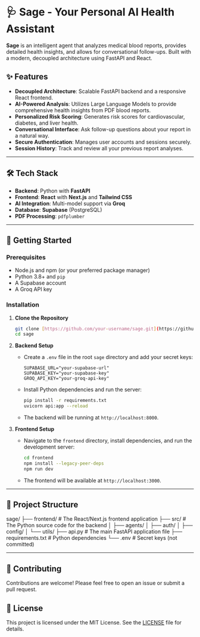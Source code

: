# 🩺 Sage - Your Personal AI Health Assistant

**Sage** is an intelligent agent that analyzes medical blood reports, provides detailed health insights, and allows for conversational follow-ups. Built with a modern, decoupled architecture using FastAPI and React.



## ✨ Features

-   **Decoupled Architecture**: Scalable FastAPI backend and a responsive React frontend.
-   **AI-Powered Analysis**: Utilizes Large Language Models to provide comprehensive health insights from PDF blood reports.
-   **Personalized Risk Scoring**: Generates risk scores for cardiovascular, diabetes, and liver health.
-   **Conversational Interface**: Ask follow-up questions about your report in a natural way.
-   **Secure Authentication**: Manages user accounts and sessions securely.
-   **Session History**: Track and review all your previous report analyses.

---
## 🛠️ Tech Stack

-   **Backend**: Python with **FastAPI**
-   **Frontend**: **React** with **Next.js** and **Tailwind CSS**
-   **AI Integration**: Multi-model support via **Groq**
-   **Database**: **Supabase** (PostgreSQL)
-   **PDF Processing**: `pdfplumber`

---
## 🚀 Getting Started

### Prerequisites

-   Node.js and npm (or your preferred package manager)
-   Python 3.8+ and `pip`
-   A Supabase account
-   A Groq API key

### Installation

1.  **Clone the Repository**
    ```bash
    git clone [https://github.com/your-username/sage.git](https://github.com/your-username/sage.git)
    cd sage
    ```

2.  **Backend Setup**
    -   Create a `.env` file in the root `sage` directory and add your secret keys:
        ```
        SUPABASE_URL="your-supabase-url"
        SUPABASE_KEY="your-supabase-key"
        GROQ_API_KEY="your-groq-api-key"
        ```
    -   Install Python dependencies and run the server:
        ```bash
        pip install -r requirements.txt
        uvicorn api:app --reload
        ```
    -   The backend will be running at `http://localhost:8000`.

3.  **Frontend Setup**
    -   Navigate to the `frontend` directory, install dependencies, and run the development server:
        ```bash
        cd frontend
        npm install --legacy-peer-deps
        npm run dev
        ```
    -   The frontend will be available at `http://localhost:3000`.

---
## 📁 Project Structure


sage/
├── frontend/         # The React/Next.js frontend application
├── src/              # The Python source code for the backend
│   ├── agents/
│   ├── auth/
│   ├── config/
│   └── utils/
├── api.py            # The main FastAPI application file
├── requirements.txt  # Python dependencies
└── .env              # Secret keys (not committed)


---
## 👥 Contributing

Contributions are welcome! Please feel free to open an issue or submit a pull request.

## 📄 License

This project is licensed under the MIT License. See the [LICENSE](./LICENSE) file for details.
